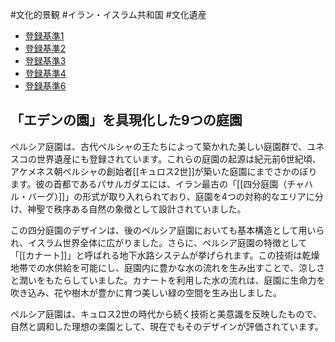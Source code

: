 #文化的景観 #イラン・イスラム共和国 #文化遺産 
- [登録基準1](登録基準1.md)
- [登録基準2](登録基準2.md)
- [登録基準3](登録基準3.md)
- [登録基準4](登録基準4.md)
- [登録基準6](登録基準6.md)
## 「エデンの園」を具現化した9つの庭園
ペルシア庭園は、古代ペルシャの王たちによって築かれた美しい庭園群で、ユネスコの世界遺産にも登録されています。これらの庭園の起源は紀元前6世紀頃、アケメネス朝ペルシャの創始者[[キュロス2世]]が築いた庭園にまでさかのぼります。彼の首都であるパサルガダエには、イラン最古の「[[四分庭園（チャハル・バーグ）]]」の形式が取り入れられており、庭園を4つの対称的なエリアに分け、神聖で秩序ある自然の象徴として設計されていました。

この四分庭園のデザインは、後のペルシア庭園においても基本構造として用いられ、イスラム世界全体に広がりました。さらに、ペルシア庭園の特徴として「[[カナート]]」と呼ばれる地下水路システムが挙げられます。この技術は乾燥地帯での水供給を可能にし、庭園内に豊かな水の流れを生み出すことで、涼しさと潤いをもたらしていました。カナートを利用した水の流れは、庭園に生命力を吹き込み、花や樹木が豊かに育つ美しい緑の空間を生み出しました。

ペルシア庭園は、キュロス2世の時代から続く技術と美意識を反映したもので、自然と調和した理想の楽園として、現在でもそのデザインが評価されています。